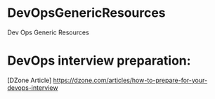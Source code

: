 # DevOpsGenericResources
Dev Ops Generic Resources
# DevOps interview preparation:
[DZone Article] https://dzone.com/articles/how-to-prepare-for-your-devops-interview
